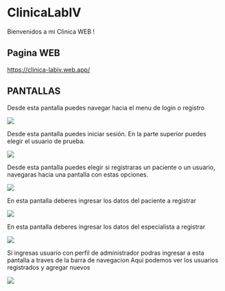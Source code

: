 # ClinicaLabIV

Bienvenidos a mi Clinica WEB ! 

## Pagina WEB

https://clinica-labiv.web.app/

## PANTALLAS

Desde esta pantalla puedes navegar hacia el menu de login o registro

<img src = "./src/assets/paginas/">


Desde esta pantalla puedes iniciar sesión. En la parte superior puedes elegir el usuario de prueba.

<img src = "./src/assets/paginas/home">


Desde esta pantalla puedes elegir si registraras un paciente o un usuario, navegaras hacia una pantalla con estas opciones.

<img src = "./src/assets/paginas/registro">


En esta pantalla deberes ingresar los datos del paciente a registrar

<img src = "./src/assets/paginas/registroEsp">


En esta pantalla deberes ingresar los datos del especialista a registrar

<img src = "./src/assets/paginas/registroPac">


Si ingresas usuario con perfil de administrador podras ingresar a esta pantalla a traves de la barra de navegacion
Aqui podemos ver los usuarios registrados y agregar nuevos

<img src = "./src/assets/paginas/usuarios">

